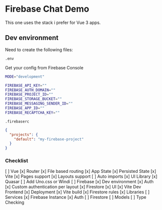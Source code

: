 # Firebase Chat Demo

This one uses the stack i prefer for Vue 3 apps.

## Dev environment

Need to create the following files:

`.env`

Get your config from Firebase Console

```bash
MODE="development"

FIREBASE_API_KEY=""
FIREBASE_AUTH_DOMAIN=""
FIREBASE_PROJECT_ID=""
FIREBASE_STORAGE_BUCKET=""
FIREBASE_MESSAGING_SENDER_ID=""
FIREBASE_APP_ID=""
FIREBASE_RECAPTCHA_KEY=""
```

`.firebaserc`

```JSON
{
  "projects": {
    "default": "my-firebase-project"
  }
}
```

### Checklist

[ ] Vue
  [x] Router
    [x] File based routing
  [x] App State
    [x] Persisted State
[x] Vite
  [x] Pages support
  [x] Layouts support
  [ ] Auto imports
[x] UI Library
  [x] Quasar
  [ ] Add Uno.css or Windi
[ ] Firebase
  [x] Dev environment
    [x] Auth
      [x] Custom authentication per layout
    [x] Firestore
    [x] UI
    [x] Vite Dev Frontend
  [x] Deployment
    [x] Vite build
    [x] Firestore rules
  [x] Libraries
  [ ] Services
    [x] Firebase Instance
    [x] Auth
    [ ] Firestore
  [ ] Models
[ ] Type Checking
